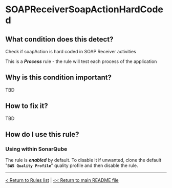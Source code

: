 # SOAPReceiverSoapActionHardCoded

## What condition does this detect?

Check if soapAction is hard coded in SOAP Receiver activities

This is a ***Process*** rule - the rule will test each process of the application

## Why is this condition important?

TBD

## How to fix it?

TBD

## How do I use this rule?

### Using within SonarQube

The rule is **_enabled_** by default. To disable it if unwanted, clone the default "**`BW5 Quality Profile`**" quality profile and then disable the rule.

---
[< Return to Rules list](./RULES.md) |  [<< Return to main README file](../../../README.md)
